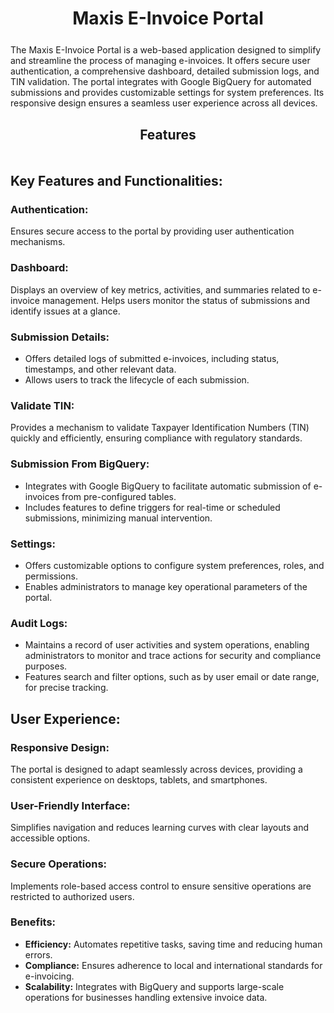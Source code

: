 <div align="center" style="margin-bottom: 5%;">
    <h1>Maxis E-Invoice Portal</h1>
</div>

The Maxis E-Invoice Portal is a web-based application designed to simplify and streamline the process of managing e-invoices. It offers secure user authentication, a comprehensive dashboard, detailed submission logs, and TIN validation. The portal integrates with Google BigQuery for automated submissions and provides customizable settings for system preferences. Its responsive design ensures a seamless user experience across all devices.

<div align="center" style="margin-top: 5%;">
    <h2>Features</h2>
</div>

<style>
  .grid-container {
    display: grid;
    grid-template-columns: repeat(auto-fit, minmax(400px, 1fr));
    gap: 20px;
    margin-top: 20px;
    padding: 0 20px;
  }
  .grid-item {
    background-color: #ffffff;
    border: 1px solid #e0e0e0;
    border-radius: 12px;
    padding: 20px;
    text-align: center;
    transition: transform 0.3s, box-shadow 0.3s;
    box-shadow: 0 2px 4px rgba(0, 0, 0, 0.1);
  }
  .grid-item:hover {
    transform: translateY(-10px);
    box-shadow: 0 8px 16px rgba(0, 0, 0, 0.2);
  }
  .grid-item img {
    width: 100px;
    height: 100px; 
    object-fit: contain; 
    margin-bottom: 15px;
  }
  .grid-item h3 {
    margin: 15px 0;
    font-size: 1.4em;
    color: #333;
  }
</style>

<div class="grid-container" id="features-grid"></div>

<script>
  const features = [
    { title: 'Authentication', logo: '../_media/readme/authentication.svg', link: '#/_authentication' },
    { title: 'Dashboard', logo: '../_media/readme/dashboard.svg', link: '#/_dashboard' },
    { title: 'Submission Details', logo: '../_media/readme/submissionDetails.svg', link: '#/_submission_details' },
    { title: 'Validate Tin', logo: '../_media/readme/validateTin.svg', link: '#/_validate_tin' },
    { title: 'Submission From BQ', logo: '../_media/readme/submissionFromBQ.svg', link: '#/_submission_from_bq' },
    { title: 'Settings', logo: '../_media/readme/settings.svg', link: '#/_settings' }
  ];

  const gridContainer = document.getElementById('features-grid');

  features.forEach(feature => {
    const gridItem = document.createElement('a');
    gridItem.href = feature.link;
    gridItem.className = 'grid-item';
    gridItem.innerHTML = `
      <img src="${feature.logo}" alt="${feature.title} Logo">
      <h3>${feature.title}</h3>
    `;
    gridContainer.appendChild(gridItem);
  });
</script>

## Key Features and Functionalities:

### Authentication:

Ensures secure access to the portal by providing user authentication mechanisms.

### Dashboard:

Displays an overview of key metrics, activities, and summaries related to e-invoice management.
Helps users monitor the status of submissions and identify issues at a glance.

### Submission Details:
- Offers detailed logs of submitted e-invoices, including status, timestamps, and other relevant data.
- Allows users to track the lifecycle of each submission.

### Validate TIN:

Provides a mechanism to validate Taxpayer Identification Numbers (TIN) quickly and efficiently, ensuring compliance with regulatory standards.


### Submission From BigQuery:

- Integrates with Google BigQuery to facilitate automatic submission of e-invoices from pre-configured tables.
- Includes features to define triggers for real-time or scheduled submissions, minimizing manual intervention.

### Settings:

- Offers customizable options to configure system preferences, roles, and permissions.
- Enables administrators to manage key operational parameters of the portal.


### Audit Logs:

- Maintains a record of user activities and system operations, enabling administrators to monitor and trace actions for security and compliance purposes.
- Features search and filter options, such as by user email or date range, for precise tracking.


## User Experience:

### Responsive Design: 

The portal is designed to adapt seamlessly across devices, providing a consistent experience on desktops, tablets, and smartphones.

### User-Friendly Interface: 

Simplifies navigation and reduces learning curves with clear layouts and accessible options.

### Secure Operations: 
Implements role-based access control to ensure sensitive operations are restricted to authorized users.

### Benefits:
- **Efficiency:** Automates repetitive tasks, saving time and reducing human errors.
- **Compliance:** Ensures adherence to local and international standards for e-invoicing.
- **Scalability:** Integrates with BigQuery and supports large-scale operations for businesses handling extensive invoice data.